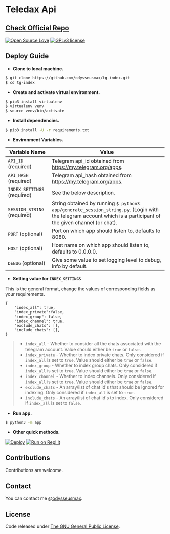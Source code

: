 # Teledax Api

## [Check Official Repo ](https://github.com/odysseusmax/tg-index)

[![Open Source Love](https://badges.frapsoft.com/os/v1/open-source.png?v=103)](.) [![GPLv3 license](https://img.shields.io/badge/License-GPLv3-blue.svg)](LICENSE)

## Deploy Guide

- **Clone to local machine.**

```bash
$ git clone https://github.com/odysseusmax/tg-index.git
$ cd tg-index
```

- **Create and activate virtual environment.**

```bash
$ pip3 install virtualenv
$ virtualenv venv
$ source venv/bin/activate
```

- **Install dependencies.**

```bash
$ pip3 install -U -r requirements.txt
```

- **Environment Variables.**

| Variable Name               | Value                                                                                                                                                          |
| --------------------------- | -------------------------------------------------------------------------------------------------------------------------------------------------------------- |
| `API_ID` (required)         | Telegram api_id obtained from https://my.telegram.org/apps.                                                                                                    |
| `API_HASH` (required)       | Telegram api_hash obtained from https://my.telegram.org/apps.                                                                                                  |
| `INDEX_SETTINGS` (required) | See the below description.                                                                                                                                     |
| `SESSION_STRING` (required) | String obtained by running `$ python3 app/generate_session_string.py`. (Login with the telegram account which is a participant of the given channel (or chat). |
| `PORT` (optional)           | Port on which app should listen to, defaults to 8080.                                                                                                          |
| `HOST` (optional)           | Host name on which app should listen to, defaults to 0.0.0.0.                                                                                                  |
| `DEBUG` (optional)          | Give some value to set logging level to debug, info by default.                                                                                                |

- **Setting value for `INDEX_SETTINGS`**

This is the general format, change the values of corresponding fields as your requirements.

```
{
    "index_all": true,
    "index_private":false,
    "index_group": false,
    "index_channel": true,
    "exclude_chats": [],
    "include_chats": [],
}
```

> - `index_all` - Whether to consider all the chats associated with the telegram account. Value should either be `true` or `false`.
> - `index_private` - Whether to index private chats. Only considered if `index_all` is set to `true`. Value should either be `true` or `false`.
> - `index_group` - Whether to index group chats. Only considered if `index_all` is set to `true`. Value should either be `true` or `false`.
> - `index_channel` - Whether to index channels. Only considered if `index_all` is set to `true`. Value should either be `true` or `false`.
> - `exclude_chats` - An array/list of chat id's that should be ignored for indexing. Only considered if `index_all` is set to `true`.
> - `include_chats` - An array/list of chat id's to index. Only considered if `index_all` is set to `false`.

- **Run app.**

```bash
$ python3 -m app
```

- **Other quick methods.**

[![Deploy](https://www.herokucdn.com/deploy/button.svg)](https://heroku.com/deploy?template=https://github.com/odysseusmax/tg-index/tree/master) [![Run on Repl.it](https://repl.it/badge/github/odysseusmax/tg-index)](https://repl.it/github/odysseusmax/tg-index)

## Contributions

Contributions are welcome.

## Contact

You can contact me [@odysseusmax](https://tx.me/odysseusmax).

## License

Code released under [The GNU General Public License](LICENSE).
